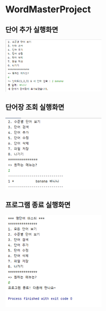 # WordMasterProject

## 단어 추가 실행화면

<img src='https://github.com/jeeyunryu/WordMasterProject/blob/master/screenshots/Screenshot%202022-09-03%20111621.png?raw=true' width='300'>

## 단어장 조회 실행화면

<img src='https://github.com/jeeyunryu/WordMasterProject/blob/master/screenshots/Screenshot%202022-09-03%20111946.png?raw=true' width='300'>

## 프로그램 종료 실행화면

<img src='https://github.com/jeeyunryu/WordMasterProject/blob/master/screenshots/Screenshot%202022-09-03%20112650.png?raw=true' width='300'>
